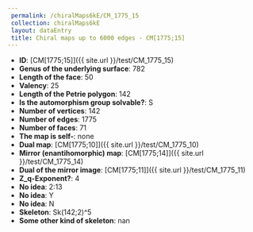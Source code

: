 ```yaml
--- 
 permalink: /chiralMaps6kE/CM_1775_15 
 collection: chiralMaps6kE
 layout: dataEntry
 title: Chiral maps up to 6000 edges - CM[1775;15]
---
```


- **ID**: [CM[1775;15]]({{ site.url }}/test/CM_1775_15)
- **Genus of the underlying surface**: 782
- **Length of the face**: 50
- **Valency**: 25
- **Length of the Petrie polygon**: 142
- **Is the automorphism group solvable?**: S
- **Number of vertices**: 142
- **Number of edges**: 1775
- **Number of faces**: 71
- **The map is self-**: none
- **Dual map**: [CM[1775;10]]({{ site.url }}/test/CM_1775_10)
- **Mirror (enantihomorphic) map**: [CM[1775;14]]({{ site.url }}/test/CM_1775_14)
- **Dual of the mirror image**: [CM[1775;11]]({{ site.url }}/test/CM_1775_11)
- **Z_q-Exponent?**: 4
- **No idea**:  2:13
- **No idea**: Y
- **No idea**: N
- **Skeleton**: Sk(142;2)^5
- **Some other kind of skeleton**: nan
